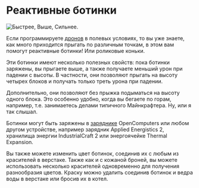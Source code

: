 # Реактивные ботинки

![Быстрее, Выше, Сильнее.](oredict:oc:hoverBoots)

Если программируете [дронов](drone.md) в полевых условиях, то вы уже знаете, как много приходится прыгать по различным точкам, в этом вам помогут реактивные ботинки! Или роликовые коньки.

Эти ботинки имеют несколько полезных свойств: пока ботинки заряжены, вы прыгаете выше, а также получаете меньший урон при падении с высоты. В частности, они позволяют прыгать на высоту четырех блоков и получать только треть урона при падении.

Дополнительно, они позволяют без прыжка подыматься на высоту одного блока. Это особенно удобно, когда вы бегаете по горам, например, т.е. занимаетесь делами типичного Майнкрафтера. Ну, или я так слышал.

Ботинки могут быть заряжены в [заряднике](../block/charger.md) OpenComputers или любом другом устройстве, например зарядник Applied Energistics 2, хранилища энергии IndustrialCraft 2 или энергоячейке Thermal Expansion.
 
Вы также можете изменить цвет ботинок, соединив их с любым из красителей в верстаке. Также как и с кожаной броней, вы можете использовать несколько красителей одновременно для получения разнообразия цветов. Краску можно удалить соединив ботинок и ведра воды в верстаке или бросив их в котел.